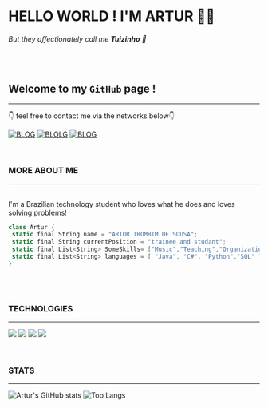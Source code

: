 # HELLO WORLD ! I'M ARTUR 🙋‍♂️
###### But they affectionately call me **Tuizinho** 🙂
<br>

## Welcome to my <code>GitHub</code> page !
---

👇 feel free to contact me via the networks below👇
<br>

[![BLOG](    https://img.shields.io/badge/Instagram-E4405F?style=for-the-badge&logo=instagram&logoColor=white)](https://www.instagram.com/artur_trombim?igsh=aXkzaHphMXJ4OXZm&utm_source=qr)  [![BLOLG](https://img.shields.io/badge/LinkedIn-0077B5?style=for-the-badge&logo=linkedin&logoColor=white)](https://www.linkedin.com/in/artur-trombim-324ba324b?utm_source=share&utm_campaign=share_via&utm_content=profile&utm_medium=ios_app) [![BLOG](https://img.shields.io/badge/Gmail-D14836?style=for-the-badge&logo=gmail&logoColor=white)](mailto:tuitrombim@gmail.com?)

<br>

### MORE ABOUT ME
---
<br>
I'm a Brazilian technology student who loves what he does and loves solving problems!

 ~~~cs
class Artur {
  static final String name = "ARTUR TROMBIM DE SOUSA";
  static final String currentPosition = "trainee and studant";
  static final List<String> SomeSkills= ["Music","Teaching","Organization"];
  static final List<String> languages = [ "Java", "C#", "Python","SQL" ];
}
~~~


<br>
<br>

### TECHNOLOGIES
---
![](https://img.shields.io/badge/C%23-239120?style=for-the-badge&logo=c-sharp&logoColor=white) ![](https://img.shields.io/badge/Java-ED8B00?style=for-the-badge&logo=openjdk&logoColor=white) ![](https://img.shields.io/badge/Python-3776AB?style=for-the-badge&logo=python&logoColor=white) ![](https://img.shields.io/badge/Microsoft_SQL_Server-CC2927?style=for-the-badge&logo=microsoft-sql-server&logoColor=white)

<br>

### STATS
---

![Artur's GitHub stats](https://github-readme-stats.vercel.app/api?username=tuizim&show_icons=true&theme=radical)
![Top Langs](https://github-readme-stats.vercel.app/api/top-langs/?username=tuizim&size_weight=0.5&count_weight=0.5&theme=radical)
